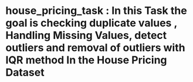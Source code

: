 # house_pricing_task : In this Task the goal is checking duplicate values , Handling Missing Values,  detect outliers and removal of outliers with IQR method In the House Pricing Dataset
